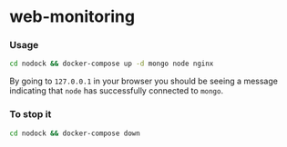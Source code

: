 # web-monitoring

### Usage

```bash
cd nodock && docker-compose up -d mongo node nginx
```

By going to `127.0.0.1` in your browser you should be seeing a message indicating that `node` has successfully connected to `mongo`.

### To stop it

```bash
cd nodock && docker-compose down
```
